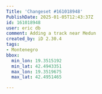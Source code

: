 ```yaml
---
Title: 'Changeset #161018948'
PublishDate: 2025-01-05T12:43:37Z
id: 161018948
user: eric db
comment: Adding a track near Medun
created_by: iD 2.30.4
tags:
- Montenegro
bbox:
  min_lon: 19.3515192
  min_lat: 42.4943351
  max_lon: 19.3519675
  max_lat: 42.4951465

---
```


